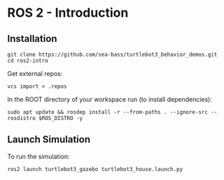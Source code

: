 # ROS 2 - Introduction

## Installation

```
git clone https://github.com/sea-bass/turtlebot3_behavior_demos.git
cd ros2-intro
```

Get external repos:

```
vcs import < .repos
```

In the ROOT directory of your workspace run (to install dependencies):

```
sudo apt update && rosdep install -r --from-paths . --ignore-src --rosdistro $ROS_DISTRO -y
```

## Launch Simulation

To run the simulation:

```
ros2 launch turtlebot3_gazebo turtlebot3_house.launch.py
```
